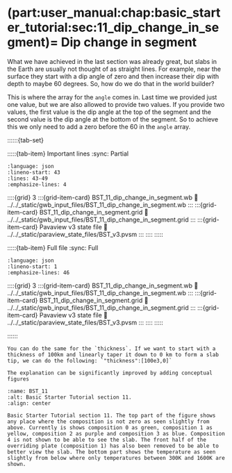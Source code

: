(part:user_manual:chap:basic_starter_tutorial:sec:11_dip_change_in_segment)=
Dip change in segment
=====================

What we have achieved in the last section was already great, but slabs in the Earth are usually not thought of as straight lines.  For example, near the surface they start with a dip angle of zero and then increase their dip with depth to maybe 60 degrees. So, how do we do that in the world builder?

This is where the array for the `angle` comes in. Last time we provided just one value, but we are also allowed to provide two values. If you provide two values, the first value is the dip angle at the top of the segment and the second value is the dip angle at the bottom of the segment. So to achieve this we only need to add a zero before the 60 in the `angle` array.


::::::{tab-set}

:::::{tab-item} Important lines
:sync: Partial

```{literalinclude} ../../_static/gwb_input_files/BST_11_dip_change_in_segment.wb
:language: json
:lineno-start: 43
:lines: 43-49
:emphasize-lines: 4
```
::::{grid} 3
:::{grid-item-card} BST_11_dip_change_in_segment.wb
:link: ../../_static/gwb_input_files/BST_11_dip_change_in_segment.wb
:::
:::{grid-item-card} BST_11_dip_change_in_segment.grid
:link: ../../_static/gwb_input_files/BST_11_dip_change_in_segment.grid
:::
:::{grid-item-card} Pavaview v3 state file 
:link: ../../_static/paraview_state_files/BST_v3.pvsm
:::
::::
:::::

:::::{tab-item} Full file
:sync: Full


```{literalinclude} ../../_static/gwb_input_files/BST_11_dip_change_in_segment.wb
:language: json
:lineno-start: 1
:emphasize-lines: 46
```

::::{grid} 3
:::{grid-item-card} BST_11_dip_change_in_segment.wb
:link: ../../_static/gwb_input_files/BST_11_dip_change_in_segment.wb
:::
:::{grid-item-card} BST_11_dip_change_in_segment.grid
:link: ../../_static/gwb_input_files/BST_11_dip_change_in_segment.grid
:::
:::{grid-item-card} Pavaview v3 state file 
:link: ../../_static/paraview_state_files/BST_v3.pvsm
:::
::::
:::::

::::::

```{note}
You can do the same for the `thickness`. If we want to start with a thickness of 100km and linearly taper it down to 0 km to form a slab tip, we can do the following: `"thickness":[100e3,0]`
```

```{todo}
The explanation can be significantly improved by adding conceptual figures
```

```{figure} ../../../../doc/sphinx/_static/images/user_manual/basic_starter_tutorial/BST_11.png
:name: BST_11
:alt: Basic Starter Tutorial section 11. 
:align: center

Basic Starter Tutorial section 11. The top part of the figure shows any place where the composition is not zero as seen slightly from above. Currently is shows composition 0 as green, composition 1 as yellow, composition 2 as purple and composition 3 as blue. Composition 4 is not shown to be able to see the slab. The front half of the overriding plate (composition 1) has also been removed to be able to better view the slab. The bottom part shows the temperature as seen slightly from below where only temperatures between 300K and 1600K are shown. 
```